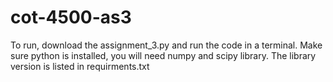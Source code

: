 # cot-4500-as3
To run, download the assignment_3.py and run the code in a terminal. Make sure python is installed, you will need numpy and scipy library. The library version is listed in requirments.txt
